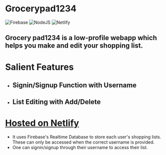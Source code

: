 # Grocerypad1234
![Firebase](https://img.shields.io/badge/Firebase-039BE5?style=for-the-badge&logo=Firebase&logoColor=white) ![NodeJS](https://img.shields.io/badge/node.js-6DA55F?style=for-the-badge&logo=node.js&logoColor=white) 	![Netlify](https://img.shields.io/badge/netlify-%23000000.svg?style=for-the-badge&logo=netlify&logoColor=#00C7B7)

## Grocery pad1234 is a low-profile webapp which helps you make and edit your shopping list. 

# Salient Features

* ##  Signin/Signup Function with Username
* ## List Editing with Add/Delete

# [Hosted on Netlify](https://grocerypad1234.netlify.app/)
*  It uses Firebase's Realtime Database to store each user's shopping lists. These can only be accessed when the correct username is provided.
*   One can signin/signup through their username to access their list.